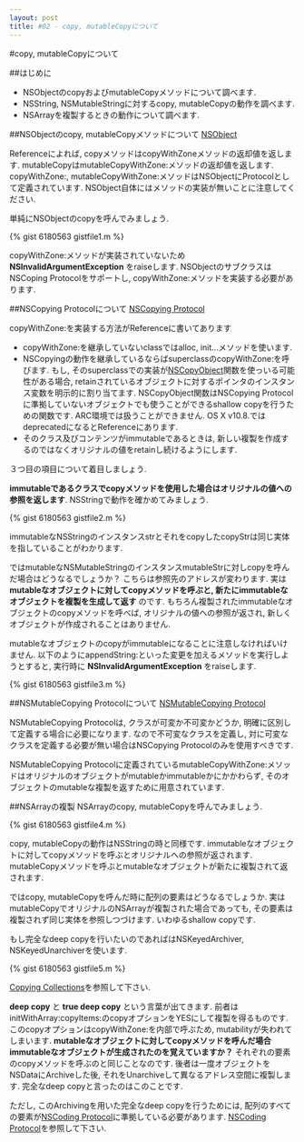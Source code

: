 ```yaml
---
layout: post
title: #02 - copy, mutableCopyについて
---
```


#copy, mutableCopyについて

##はじめに
 - NSObjectのcopyおよびmutableCopyメソッドについて調べます.
 - NSString, NSMutableStringに対するcopy, mutableCopyの動作を調べます.
 - NSArrayを複製するときの動作について調べます.

##NSObjectのcopy, mutableCopyメソッドについて
[NSObject](http://developer.apple.com/library/mac/#documentation/Cocoa/Reference/Foundation/Classes/NSObject_Class/Reference/Reference.html#//apple_ref/occ/cl/NSObject)

Referenceによれば, copyメソッドはcopyWithZoneメソッドの返却値を返します. mutableCopyはmutableCopyWithZone:メソッドの返却値を返します. copyWithZone:, mutableCopyWithZone:メソッドはNSObjectにProtocolとして定義されています. NSObject自体にはメソッドの実装が無いことに注意してください.

単純にNSObjectのcopyを呼んでみましょう.

{% gist 6180563 gistfile1.m %}

copyWithZone:メソッドが実装されていないため __NSInvalidArgumentException__ をraiseします. NSObjectのサブクラスはNSCoping Protocolをサポートし, copyWithZone:メソッドを実装する必要があります.

##NSCopying Protocolについて
[NSCopying Protocol](http://developer.apple.com/library/mac/#documentation/Cocoa/Reference/Foundation/Protocols/NSCopying_Protocol/Reference/Reference.html)

copyWithZone:を実装する方法がReferenceに書いてあります

- copyWithZone:を継承していないclassではalloc, init...メソッドを使います.
- NSCopyingの動作を継承しているならばsuperclassのcopyWithZone:を呼びます. もし, そのsuperclassでの実装が[NSCopyObject](http://developer.apple.com/library/mac/#documentation/Cocoa/Reference/Foundation/Miscellaneous/Foundation_Functions/Reference/reference.html#//apple_ref/c/func/NSCopyObject)関数を使っいる可能性がある場合, retainされているオブジェクトに対するポインタのインスタンス変数を明示的に割り当てます. NSCopyObject関数はNSCopying Protocolに準拠していないオブジェクトでも使うことができるshallow copyを行うための関数です. ARC環境では扱うことができません. OS X v10.8.ではdeprecatedになるとReferenceにあります.
- そのクラス及びコンテンツがimmutableであるときは, 新しい複製を作成するのではなくオリジナルの値をretainし続けるようにします.

３つ目の項目について着目しましょう. 

__immutableであるクラスでcopyメソッドを使用した場合はオリジナルの値への参照を返します__. NSStringで動作を確かめてみましょう.

{% gist 6180563 gistfile2.m %}

immutableなNSStringのインスタンスstrとそれをcopyしたcopyStrは同じ実体を指していることがわかります.

ではmutableなNSMutableStringのインスタンスmutableStrに対しcopyを呼んだ場合はどうなるでしょうか？ こちらは参照先のアドレスが変わります. 実は __mutableなオブジェクトに対してcopyメソッドを呼ぶと, 新たにimmutableなオブジェクトを複製を生成して返す__ のです. もちろん複製されたimmutableなオブジェクトのcopyメソッドを呼べば, オリジナルの値への参照が返され, 新しくオブジェクトが作成されることはありません.

mutableなオブジェクトのcopyがimmutableになることに注意しなければいけません. 以下のようにappendString:といった変更を加えるメソッドを実行しようとすると, 実行時に __NSInvalidArgumentException__ をraiseします.

{% gist 6180563 gistfile3.m %}


##NSMutableCopying Protocolについて
[NSMutableCopying Protocol](http://developer.apple.com/library/mac/#documentation/Cocoa/Reference/Foundation/Protocols/NSMutableCopying_Protocol/Reference/Reference.html)

NSMutableCopying Protocolは, クラスが可変か不可変かどうか, 明確に区別して定義する場合に必要になります. なので不可変なクラスを定義し, 対に可変なクラスを定義する必要が無い場合はNSCopying Protocolのみを使用すべきです.

NSMutableCopying Protocolに定義されているmutableCopyWithZone:メソッドはオリジナルのオブジェクトがmutableかimmutableかにかかわらず, そのオブジェクトのmutableな複製を返すために用意されています.

##NSArrayの複製
NSArrayのcopy, mutableCopyを呼んでみましょう. 

{% gist 6180563 gistfile4.m %}

copy, mutableCopyの動作はNSStringの時と同様です. immutableなオブジェクトに対してcopyメソッドを呼ぶとオリジナルへの参照が返されます. mutableCopyメソッドを呼ぶとmutableなオブジェクトが新たに複製されて返されます.

ではcopy, mutableCopyを呼んだ時に配列の要素はどうなるでしょうか. 実はmutableCopyでオリジナルのNSArrayが複製された場合であっても, その要素は複製されず同じ実体を参照しつづけます. いわゆるshallow copyです.

もし完全なdeep copyを行いたいのであればはNSKeyedArchiver, NSKeyedUnarchiverを使います.

{% gist 6180563 gistfile5.m %}

[Copying Collections](https://developer.apple.com/library/ios/#documentation/Cocoa/Conceptual/Collections/Articles/Copying.html#//apple_ref/doc/uid/TP40010162-SW1)を参照して下さい.

__deep copy__ と __true deep copy__ という言葉が出てきます. 前者はinitWithArray:copyItems:のcopyオプションをYESにして複製を得るものです. このcopyオプションはcopyWithZone:を内部で呼ぶため, mutabilityが失われてしまいます. __mutableなオブジェクトに対してcopyメソッドを呼んだ場合immutableなオブジェクトが生成されたのを覚えていますか？__ それぞれの要素のcopyメソッドを呼ぶのと同じことなのです. 後者は一度オブジェクトをNSDataにArchiveした後, それをUnarchiveして異なるアドレス空間に複製します. 完全なdeep copyと言ったのはこのことです. 

ただし, このArchivingを用いた完全なdeep copyを行うためには, 配列のすべての要素が[NSCoding Protocol](http://developer.apple.com/library/mac/#documentation/Cocoa/Reference/Foundation/Protocols/NSCoding_Protocol/Reference/Reference.html)に準拠している必要があります. [NSCoding Protocol](http://developer.apple.com/library/mac/#documentation/Cocoa/Reference/Foundation/Protocols/NSCoding_Protocol/Reference/Reference.html)を参照して下さい.